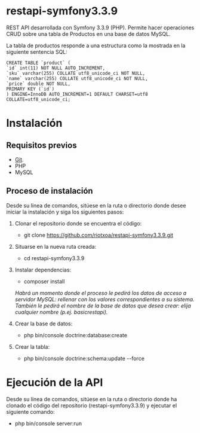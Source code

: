 # restapi-symfony3.3.9
REST API desarrollada con Symfony 3.3.9 (PHP). Permite hacer operaciones CRUD sobre una tabla de Productos en una base de datos MySQL.

La tabla de productos responde a una estructura como la mostrada en la siguiente sentencia SQL:

    CREATE TABLE `product` (
    `id` int(11) NOT NULL AUTO_INCREMENT,
    `sku` varchar(255) COLLATE utf8_unicode_ci NOT NULL,
    `name` varchar(255) COLLATE utf8_unicode_ci NOT NULL,
    `price` double NOT NULL,
    PRIMARY KEY (`id`)
    ) ENGINE=InnoDB AUTO_INCREMENT=1 DEFAULT CHARSET=utf8 COLLATE=utf8_unicode_ci;

# Instalación

## Requisitos previos
* [Git](https://git-scm.com/book/en/v2/Getting-Started-Installing-Git).
* PHP
* MySQL

## Proceso de instalación
Desde su línea de comandos, sitúese en la ruta o directorio donde desee iniciar la instalación y siga los siguientes pasos:
1. Clonar el repositorio donde se encuentra el código:

    * git clone https://github.com/riotxoa/restapi-symfony3.3.9.git

2. Situarse en la nueva ruta creada:

    * cd restapi-symfony3.3.9

3. Instalar dependencias:

    * composer install

    _Habrá un momento donde el proceso le pedirá los datos de acceso a servidor MySQL: rellenar con los valores correspondientes a su sistema._
    _También le pedirá el nombre de la base de datos que desea crear: elija cualquier nombre (p.ej. basicrestapi)._

4. Crear la base de datos:

    * php bin/console doctrine:database:create

5. Crear la tabla:

    * php bin/console doctrine:schema:update --force

# Ejecución de la API

Desde su línea de comandos, sitúese en la ruta o directorio donde ha clonado el código del repositorio (restapi-symfony3.3.9) y ejecutar el siguiente comando:

* php bin/console server:run
